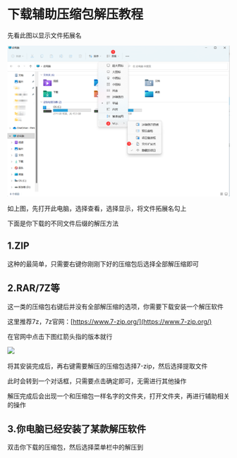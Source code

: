 # 下载辅助压缩包解压教程

先看此图以显示文件拓展名

![](../.gitbook/assets/20220801030139.png)

如上图，先打开此电脑，选择查看，选择显示，将文件拓展名勾上

下面是你下载的不同文件后缀的解压方法

## 1.ZIP

这种的最简单，只需要右键你刚刚下好的压缩包后选择全部解压缩即可

## 2.RAR/7Z等

这一类的压缩包右键后并没有全部解压缩的选项，你需要下载安装一个解压软件

这里推荐7z，7z官网：[https://www.7-zip.org/](https://www.7-zip.org/)

在官网中点击下图红箭头指的版本就行

![](../.gitbook/assets/NL\)\~\(9C4284BLH%II\`KLSL9.png)

将其安装完成后，再右键需要解压的压缩包选择7-zip，然后选择提取文件

此时会转到一个对话框，只需要点击确定即可，无需进行其他操作

解压完成后会出现一个和压缩包一样名字的文件夹，打开文件夹，再进行辅助相关的操作

## 3.你电脑已经安装了某款解压软件

双击你下载的压缩包，然后选择菜单栏中的解压到
